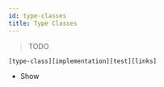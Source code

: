 ```yaml
---
id: type-classes
title: Type Classes
---
```


> TODO

`[type-class][implementation][test][links]`

* Show
